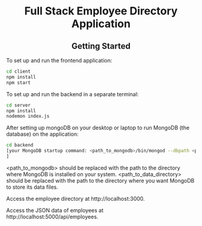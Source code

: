 <h1 align="center"> Full Stack Employee Directory Application</h1>

<h2 align="center">Getting Started</h2>

To set up and run the frontend application:

```bash
cd client
npm install
npm start 
```

To set up and run the backend in a separate terminal:

```bash
cd server
npm install
nodemon index.js  
```

After setting up mongoDB on your desktop or laptop to run MongoDB (the database) on the application:


```bash
cd backend
[your MongoDB startup command: <path_to_mongodb>/bin/mongod --dbpath <path_to_data_directory>
]
```
<path_to_mongodb> should be replaced with the path to the directory where MongoDB is installed on your system.
<path_to_data_directory> should be replaced with the path to the directory where you want MongoDB to store its data files.


Access the employee directory at http://localhost:3000.

Access the JSON data of employees at http://localhost:5000/api/employees.



